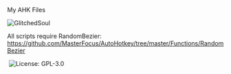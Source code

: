 
My AHK Files

![GlitchedSoul](https://img.shields.io/badge/Discord-GlitchedSoul%235555-7289DA?style=flat-square&logo=Discord)

All scripts require RandomBezier:
https://github.com/MasterFocus/AutoHotkey/tree/master/Functions/RandomBezier

<img src="https://img.shields.io/github/last-commit/GlitchedSouls/AHK" alt=""> <img src="https://img.shields.io/github/license/GlitchedSouls/AHK" alt="License: GPL-3.0"> 


